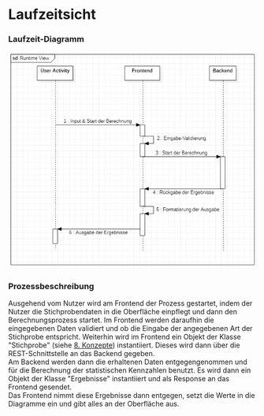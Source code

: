 # Laufzeitsicht

### Laufzeit-Diagramm
![Laufzeitsicht](https://github.com/JulianGommlich/StatisticsCalculator/blob/main/docs/architecture_concept/assets/RuntimeView.PNG)

### Prozessbeschreibung

Ausgehend vom Nutzer wird am Frontend der Prozess gestartet, indem der Nutzer die Stichprobendaten in die Oberfläche einpflegt und dann den Berechnungsprozess startet. Im Frontend werden daraufhin die eingegebenen Daten validiert und ob die Eingabe der angegebenen Art der Stichprobe entspricht. Weiterhin wird im Frontend ein Objekt der Klasse "Stichprobe" (siehe [8. Konzepte](https://github.com/JulianGommlich/StatisticsCalculator/blob/main/docs/architecture_concept/08_Konzepte.md)) instantiiert. Dieses wird dann über die REST-Schnittstelle an das Backend gegeben.  
Am Backend werden dann die erhaltenen Daten entgegengenommen und für die Berechnung der statistischen Kennzahlen benutzt. Es wird dann ein Objekt der Klasse "Ergebnisse" instantiiert und als Response an das Frontend gesendet.  
Das Frontend nimmt diese Ergebnisse dann entgegen, setzt die Werte in die Diagramme ein und gibt alles an der Oberfläche aus.
